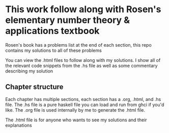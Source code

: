 # This work follow along with Rosen's elementary number theory & applications textbook
Rosen's book has a problems list at the end of each section, this repo contains my solutions to all of these problems

You can view the .html files to follow along with my solutions. I show all of the relevant code snippets from the .hs file as well as some commentary describing my solution

## Chapter structure
Each chapter has multiple sections, each section has a .org, .html, and .hs file. The .hs file is a pure haskell file you can load and run from ghci if you'd like.
The .org file is used internally by me to generate the .html file.

The .html file is for anyone who wants to see my solutions and their explanations
